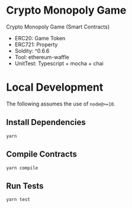# Crypto Monopoly Game
Crypto Monopoly Game (Smart Contracts)
- ERC20:  Game Token
- ERC721: Property
- Soldity: ^0.6.6
- Tool:  ethereum-waffle
- UnitTest: Typescript + mocha + chai

# Local Development

The following assumes the use of `node@>=10`.

## Install Dependencies

`yarn`

## Compile Contracts

`yarn compile`

## Run Tests

`yarn test`